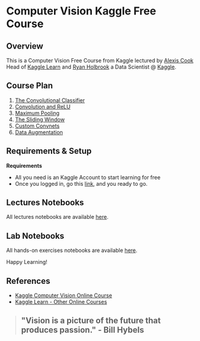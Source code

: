 # Computer Vision Kaggle Free Course

## Overview

This is a Computer Vision Free Course from Kaggle lectured by [Alexis Cook](https://www.kaggle.com/alexisbcook) Head of [Kaggle Learn](https://www.kaggle.com/learn) and [Ryan Holbrook](https://www.kaggle.com/ryanholbrook) a Data Scientist @ [Kaggle](https://www.kaggle.com/).

## Course Plan

1. [The Convolutional Classifier](#) 
2. [Convolution and ReLU](#)
3. [Maximum Pooling](#)
4. [The Sliding Window](#)
5. [Custom Convnets](#)
6. [Data Augmentation](#)

## Requirements & Setup 

**Requirements**

- All you need is an Kaggle Account to start learning for free
- Once you logged in, go this [link](https://www.kaggle.com/learn/computer-vision), and you ready to go.

## Lectures Notebooks

All lectures notebooks are available [here](./lab/notebooks/lectures/).

## Lab Notebooks

All hands-on exercises notebooks are available [here](./lab/notebooks/exercises/).



Happy Learning!


## References

- [Kaggle Computer Vision Online Course](https://www.kaggle.com/learn/computer-vision)
- [Kaggle Learn - Other Online Courses](https://www.kaggle.com/learn)


> ## "Vision is a picture of the future that produces passion." - Bill Hybels
 

